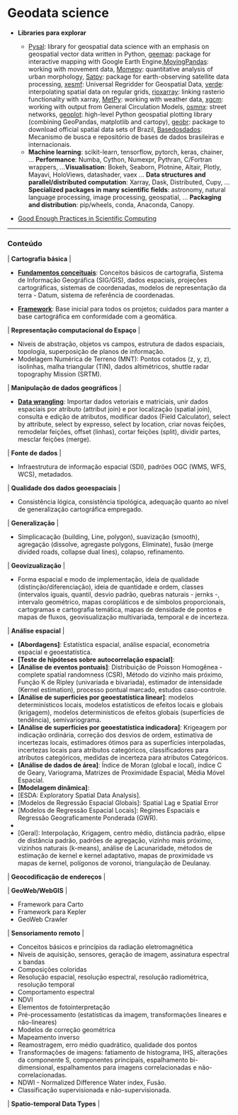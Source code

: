 
# Geodata science

* **Libraries para explorar**
  * [Pysal](https://pysal.org/pysal/): library for geospatial data science with an emphasis on geospatial vector data written in Python, [geemap](https://pypi.org/project/geemap/): package for interactive mapping with Google Earth Engine,[MovingPandas](https://anitagraser.github.io/movingpandas/): working with movement data, [Momepy](http://docs.momepy.org/en/latest/): quantitative analysis of urban morphology, [Satpy](https://satpy.readthedocs.io/en/stable/): package for earth-observing satellite data processing, [xesmf](https://xesmf.readthedocs.io/): Universal Regridder for Geospatial Data, [verde](https://www.fatiando.org/verde/): interpolating spatial data on regular grids, [rioxarray](https://github.com/corteva/rioxarray): linking rasterio functionality with xarray, [MetPy](https://unidata.github.io/MetPy): working with weather data, [xgcm](https://xgcm.readthedocs.io/en/latest/index.html): working with output from General Circulation Models, [osmnx](https://github.com/gboeing/osmnx): street networks, [geoplot](https://residentmario.github.io/geoplot/): high-level Python geospatial plotting library (combining GeoPandas, matplotlib and cartopy), [geobr](https://github.com/ipeaGIT/geobr#geobr--): package to download official spatial data sets of Brazil, [Basedosdados](https://basedosdados.github.io/mais/): Mecanismo de busca e repositório de bases de dados brasileiras e internacionais.
  * **Machine learning**: scikit-learn, tensorflow, pytorch, keras, chainer, ... **Performance**: Numba, Cython, Numexpr, Pythran, C/Fortran wrappers, ...**Visualisation**: Bokeh, Seaborn, Plotnine, Altair, Plotly, Mayavi, HoloViews, datashader, vaex ... **Data structures and parallel/distributed computation**: Xarray, Dask, Distributed, Cupy, ... **Specialized packages in many scientific fields**: astronomy, natural language processing, image processing, geospatial, ... **Packaging and distribution**: pip/wheels, conda, Anaconda, Canopy.
 
* [Good Enough Practices in Scientific Computing](https://arxiv.org/pdf/1609.00037v1.pdf)

---
### Conteúdo

| **Cartografia básica** |

  * **[Fundamentos conceituais](https://github.com/PryskaS/spatial-data-is-special/blob/master/1.%20Notebooks/Fundamentos%20de%20Cartografia%20para%20SIG%20I.ipynb)**: Conceitos básicos de cartografia, Sistema de Informação Geográfica (SIG/GIS), dados espaciais, projeções cartográficas, sistemas de coordenadas, modelos de representação da terra - Datum, sistema de referência de coordenadas. 
  
 * **[Framework]()**: Base inicial para todos os projetos; cuidados para manter a base cartográfica em conformidade com a geomática.
 
| **Representação computacional do Espaço** |

  * Níveis de abstração, objetos vs campos, estrutura de dados espaciais, topologia, superposição de planos de informação.
  * Modelagem Numérica de Terreno (MNT): Pontos cotados (z, y, z), isolinhas, malha triangular (TIN), dados altimétricos, shuttle radar topography Mission (SRTM).

| **Manipulação de dados geográficos** |

  * **[Data wrangling]()**: Importar dados vetoriais e  matriciais, unir dados espaciais por atributo (attribut join) e por localização (spatial join), consulta e edição de atributos, modificar dados (Field Calculator), select by attribute, select by expresso, select by location, criar novas feições, remodelar feições, offset (linhas), cortar feições (split), dividir partes, mesclar feições (merge).

| **Fonte de dados** |

  * Infraestrutura de informação espacial (SDI), padrões OGC (WMS, WFS, WCS), metadados.

| **Qualidade dos dados geoespaciais** | 

  * Consistência lógica, consistência tipológica, adequação quanto ao nível de generalização cartográfica empregado.

| **Generalização** | 

  * Simplicacação (building, Line, polygon), suavização (smooth), agregação (dissolve, agregaste polygons, Eliminate), fusão (merge divided roads, collapse dual lines), colapso, refinamento.
 
| **Geovizualização** |

  * Forma espacial e modo de implementação, ideia de qualidade (distinção/diferenciação), ideia de quantidade e ordem, classes (intervalos iguais, quantil, desvio padrão, quebras naturais - jernks -, intervalo geométrico, mapas coropláticos e de símbolos proporcionais, cartogramas e cartografia temática, mapas de densidade de pontos e mapas de fluxos, geovisualização multivariada, temporal e de incerteza.

| **Análise espacial** |

  * **[Abordagens]**: Estatística espacial, análise espacial, econometria espacial e geoestatística.
  * **[Teste de hipóteses sobre autocorrelação espacial]**:
  * **[Análise de eventos pontuais]**: Distribuição de Poisson Homogênea - complete spatial randomness (CSR), Método do vizinho mais próximo, Função K de Ripley (univariada e bivariada), estimador de intensidade (Kernel estimation), processo pontual marcado, estudos caso-controle.
  * **[Análise de superfícies por geoestatística linear]**: modelos determinísticos locais, modelos estatísticos de efeitos locais e globais (krigagem), modelos determinísticos de efeitos globais (superfícies de tendência), semivariograma. 
  * **[Análise de superfícies por geoestatística indicadora]**: Krigeagem por indicação ordinária, correção dos desvios de ordem, estimativa de incertezas locais, estimadores ótimos para as superfícies interpoladas, incertezas locais para atributos categóricos, classificadores para atributos categóricos, medidas de incerteza para atributos Categóricos.
  * **[Análise de dados de área]**: Índice de Moran (global e local), índice C de Geary, Variograma, Matrizes de Proximidade Espacial, Média Móvel Espacial.
  * **[Modelagem dinâmica]**: 
  * [ESDA: Exploratory Spatial Data Analysis].
  * [Modelos de Regressão Espacial Globais]: Spatial Lag e Spatial Error
  * [Modelos de Regressão Espacial Locais]: Regimes Espaciais e Regressão Geograficamente Ponderada (GWR).
  * [Cluster Analysis]: LISA.
  * [Geral]: Interpolação, Krigagem, centro médio, distância padrão, elipse de distância padrão, padrões de agregação, vizinho mais próximo, vizinhos naturais (k-means), análise de Lacunaridade, métodos de estimação de kernel e kernel adaptativo,  mapas de proximidade vs mapas de kernel, polígonos de voronoi, triangulação de Deulanay.

| **Geocodificação de endereços** | 

| **GeoWeb/WebGIS** | 

  * Framework para Carto
  * Framework para Kepler
  * GeoWeb Crawler

| **Sensoriamento remoto** |

  * Conceitos básicos e princípios da radiação eletromagnética
  * Níveis de aquisição, sensores, geração de imagem, assinatura espectral x bandas
  * Composições coloridas 
  * Resolução espacial, resolução espectral, resolução radiométrica, resolução temporal
  * Comportamento espectral
  * NDVI
  * Elementos de fotointerpretação
  * Pré-processamento (estatísticas da imagem, transformações lineares e não-lineares)
  * Modelos de correção geométrica
  * Mapeamento inverso
  * Reamostragem, erro médio quadrático, qualidade dos pontos
  * Transformações de imagens: fatiamento de histograma, IHS, alterações da componente S, componentes principais, espalhamento bi-dimensional, espalhamentos para imagens correlacionadas e não-correlacionadas.
  * NDWI - Normalized Difference Water index, Fusão.
  * Classificação supervisionada e não-supervisionada. 

| **Spatio-temporal Data Types** | 

